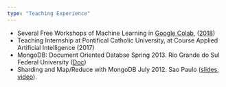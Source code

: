 ```yaml
---
type: "Teaching Experience"
---
```


* Several Free Workshops of Machine Learning in <a href="https://colab.research.google.com/">Google Colab</a>, (<a href="https://www.sympla.com.br/henrique-dias">2018</a>)
* Teaching Internship at Pontifical Catholic University, at Course Applied Artificial Intelligence (2017)
* MongoDB: Document Oriented Databse Spring 2013. Rio Grande do Sul Federal University (<a href="http://goo.gl/cBCMNn">Doc</a>)
* Sharding and Map/Reduce with MongoDB July 2012. Sao Paulo (<a href="http://goo.gl/5tGtLL">slides</a>, <a href="http://www.youtube.com/watch?v=nAA8VTlFtUE">video</a>).

